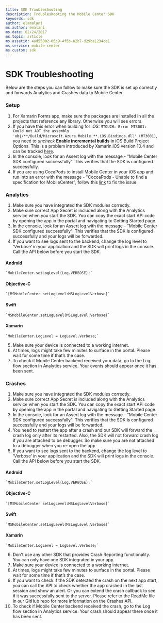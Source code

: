 ```yaml
---
title: SDK Troubleshooting
description: Troubleshooting the Mobile Center SDK
keywords: sdk
author: elamalani
ms.author: emalani
ms.date: 02/24/2017
ms.topic: article
ms.assetid: 4ad55002-05c9-4f5b-82b7-d29ba1234ce1
ms.service: mobile-center
ms.custom: sdk
---
```


# SDK Troubleshooting

Below are the steps you can follow to make sure the SDK is set up correctly and forwards Analytics and Crashes data to Mobile Center.

### Setup
1. For Xamarin Forms app, make sure the packages are installed in all the projects that reference any library. Otherwise you will see errors.
2. If you have this error when building for iOS: `MTOUCH: Error MT3001: Could not AOT the assembly 'obj/**/Build/Microsoft.Azure.Mobile.**.iOS.Bindings.dll' (MT3001)`, you need to *uncheck* **Enable incremental builds** in iOS Build Project Options.
This is a problem introduced by Xamarin.iOS version 10.4 and can be tracked [here](https://bugzilla.xamarin.com/show_bug.cgi?id=52727).
3. In the console, look for an Assert log with the message - "Mobile Center SDK configured successfully". This verifies that the SDK is configured successfully.
4. If you are using CocaPods to install Mobile Center in your iOS app and run into an error with the message - "CocoaPods - Unable to find a specification for MobileCenter", follow this [link](http://stackoverflow.com/questions/40785259/cocoapods-unable-to-find-a-specification-for-mobilecenter) to fix the issue.

### Analytics
1. Make sure you have integrated the SDK modules correctly.
2. Make sure correct App Secret is included along with the Analytics service when you start the SDK. You can copy the exact start API code by opening the app in the portal and navigating to Getting Started page.
3. In the console, look for an Assert log with the message - "Mobile Center SDK configured successfully". This verifies that the SDK is configured successfully and your logs will be forwarded.
4. If you want to see logs sent to the backend, change the log level to 'Verbose' in your application and the SDK will print logs in the console. Call the API below before you start the SDK.

#### Android

    `MobileCenter.setLogLevel(Log.VERBOSE);`

#### Objective-C

    `[MSMobileCenter setLogLevel:MSLogLevelVerbose]`

#### Swift

    `MSMobileCenter.setLogLevel(MSLogLevel.Verbose)`

#### Xamarin

    `MobileCenter.LogLevel = LogLevel.Verbose;`

5. Make sure your device is connected to a working internet.
6. At times, logs might take few minutes to surface in the portal. Please wait for some time if that’s the case.
7. To check if Mobile Center backend received your data, go to the Log flow section in Analytics service. Your events should appear once it has been sent.

### Crashes
1. Make sure you have integrated the SDK modules correctly.
2. Make sure correct App Secret is included along with the Analytics service when you start the SDK. You can copy the exact start API code by opening the app in the portal and navigating to Getting Started page.
3. In the console, look for an Assert log with the message - "Mobile Center SDK configured successfully". This verifies that the SDK is configured successfully and your logs will be forwarded.
4. You need to restart the app after a crash and our SDK will forward the crash log only after its restarted. Also, the SDK will not forward crash log if you are attached to be debugger. So make sure you are not attached to a debugger when you re-open the app
5. If you want to see logs sent to the backend, change the log level to 'Verbose' in your application and the SDK will print logs in the console. Call the API below before you start the SDK.

#### Android

    `MobileCenter.setLogLevel(Log.VERBOSE);`

#### Objective-C

    `[MSMobileCenter setLogLevel:MSLogLevelVerbose]`

#### Swift

    `MSMobileCenter.setLogLevel(MSLogLevel.Verbose)`

#### Xamarin

    `MobileCenter.LogLevel = LogLevel.Verbose;`

6. Don't use any other SDK that provides Crash Reporting functionality. You can only have one SDK integrated in your app.
7. Make sure your device is connected to a working internet.
8. At times, logs might take few minutes to surface in the portal. Please wait for some time if that’s the case.
9. If you want to check if the SDK detected the crash on the next app start, you can call the API to check whether the app crashed in the last session and show an alert. Or you can extend the crash callback to see if it was successfully sent to the server. Please refer to the ReadMe file in our GitHub repo for more information on the Crashes API.
10. To check if Mobile Center backend received the crash, go to the Log flow section in Analytics service. Your crash should appear there once it has been sent.
